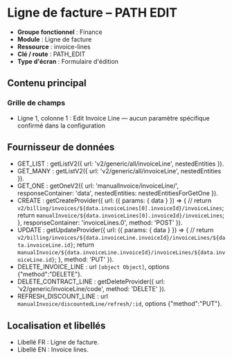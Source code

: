 # Ligne de facture – PATH EDIT

- **Groupe fonctionnel** : Finance
- **Module** : Ligne de facture
- **Ressource** : invoice-lines
- **Clé / route** : PATH_EDIT
- **Type d'écran** : Formulaire d'édition

## Contenu principal
### Grille de champs
- Ligne 1, colonne 1 : Edit Invoice Line — aucun paramètre spécifique confirmé dans la configuration

## Fournisseur de données
- GET_LIST : getListV2({
  url: 'v2/generic/all/invoiceLine',
  nestedEntities
}).
- GET_MANY : getListV2({
  url: 'v2/generic/all/invoiceLine',
  nestedEntities
}).
- GET_ONE : getOneV2({
  url: 'manualInvoice/invoiceLine/',
  responseContainer: 'data',
  nestedEntities: nestedEntitiesForGetOne
}).
- CREATE : getCreateProvider({
  url: ({
    params: {
      data
    }
  }) => {
    // return `v2/billing/invoices/${data.invoiceLines[0].invoiceId}/invoiceLines`;
    return `manualInvoice/${data.invoiceLines[0].invoiceId}/invoiceLines`;
  },
  responseContainer: 'invoiceLines.0',
  method: 'POST'
}).
- UPDATE : getUpdateProvider({
  url: ({
    params: {
      data
    }
  }) => {
    // return `v2/billing/invoices/${data.invoiceLine.invoiceId}/invoiceLines/${data.invoiceLine.id}`;
    return `manualInvoice/${data.invoiceLine.invoiceId}/invoiceLines/${data.invoiceLine.id}`;
  },
  method: 'PUT'
}).
- DELETE_INVOICE_LINE : url `[object Object]`, options {"method":"DELETE"}.
- DELETE_CONTRACT_LINE : getDeleteProvider({
  url: 'v2/generic/invoiceLine/code',
  method: 'DELETE'
}).
- REFRESH_DISCOUNT_LINE : url `manualInvoice/discountedLine/refresh/:id`, options {"method":"PUT"}.

## Localisation et libellés
- Libellé FR : Ligne de facture.
- Libellé EN : Invoice lines.